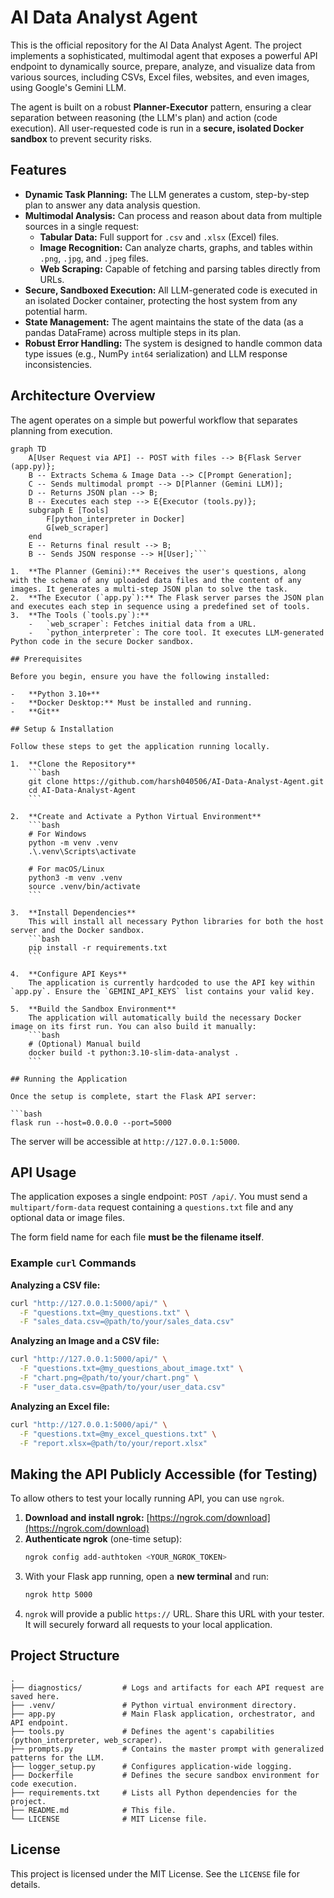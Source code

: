 # AI Data Analyst Agent

This is the official repository for the AI Data Analyst Agent. The project implements a sophisticated, multimodal agent that exposes a powerful API endpoint to dynamically source, prepare, analyze, and visualize data from various sources, including CSVs, Excel files, websites, and even images, using Google's Gemini LLM.

The agent is built on a robust **Planner-Executor** pattern, ensuring a clear separation between reasoning (the LLM's plan) and action (code execution). All user-requested code is run in a **secure, isolated Docker sandbox** to prevent security risks.

## Features

-   **Dynamic Task Planning:** The LLM generates a custom, step-by-step plan to answer any data analysis question.
-   **Multimodal Analysis:** Can process and reason about data from multiple sources in a single request:
    -   **Tabular Data:** Full support for `.csv` and `.xlsx` (Excel) files.
    -   **Image Recognition:** Can analyze charts, graphs, and tables within `.png`, `.jpg`, and `.jpeg` files.
    -   **Web Scraping:** Capable of fetching and parsing tables directly from URLs.
-   **Secure, Sandboxed Execution:** All LLM-generated code is executed in an isolated Docker container, protecting the host system from any potential harm.
-   **State Management:** The agent maintains the state of the data (as a pandas DataFrame) across multiple steps in its plan.
-   **Robust Error Handling:** The system is designed to handle common data type issues (e.g., NumPy `int64` serialization) and LLM response inconsistencies.

## Architecture Overview

The agent operates on a simple but powerful workflow that separates planning from execution.

```mermaid
graph TD
    A[User Request via API] -- POST with files --> B{Flask Server (app.py)};
    B -- Extracts Schema & Image Data --> C[Prompt Generation];
    C -- Sends multimodal prompt --> D[Planner (Gemini LLM)];
    D -- Returns JSON plan --> B;
    B -- Executes each step --> E{Executor (tools.py)};
    subgraph E [Tools]
        F[python_interpreter in Docker]
        G[web_scraper]
    end
    E -- Returns final result --> B;
    B -- Sends JSON response --> H[User];```

1.  **The Planner (Gemini):** Receives the user's questions, along with the schema of any uploaded data files and the content of any images. It generates a multi-step JSON plan to solve the task.
2.  **The Executor (`app.py`):** The Flask server parses the JSON plan and executes each step in sequence using a predefined set of tools.
3.  **The Tools (`tools.py`):**
    -   `web_scraper`: Fetches initial data from a URL.
    -   `python_interpreter`: The core tool. It executes LLM-generated Python code in the secure Docker sandbox.

## Prerequisites

Before you begin, ensure you have the following installed:

-   **Python 3.10+**
-   **Docker Desktop:** Must be installed and running.
-   **Git**

## Setup & Installation

Follow these steps to get the application running locally.

1.  **Clone the Repository**
    ```bash
    git clone https://github.com/harsh040506/AI-Data-Analyst-Agent.git
    cd AI-Data-Analyst-Agent
    ```

2.  **Create and Activate a Python Virtual Environment**
    ```bash
    # For Windows
    python -m venv .venv
    .\.venv\Scripts\activate

    # For macOS/Linux
    python3 -m venv .venv
    source .venv/bin/activate
    ```

3.  **Install Dependencies**
    This will install all necessary Python libraries for both the host server and the Docker sandbox.
    ```bash
    pip install -r requirements.txt
    ```

4.  **Configure API Keys**
    The application is currently hardcoded to use the API key within `app.py`. Ensure the `GEMINI_API_KEYS` list contains your valid key.

5.  **Build the Sandbox Environment**
    The application will automatically build the necessary Docker image on its first run. You can also build it manually:
    ```bash
    # (Optional) Manual build
    docker build -t python:3.10-slim-data-analyst .
    ```

## Running the Application

Once the setup is complete, start the Flask API server:

```bash
flask run --host=0.0.0.0 --port=5000
```

The server will be accessible at `http://127.0.0.1:5000`.

## API Usage

The application exposes a single endpoint: `POST /api/`. You must send a `multipart/form-data` request containing a `questions.txt` file and any optional data or image files.

The form field name for each file **must be the filename itself**.

### Example `curl` Commands

**Analyzing a CSV file:**

```bash
curl "http://127.0.0.1:5000/api/" \
  -F "questions.txt=@my_questions.txt" \
  -F "sales_data.csv=@path/to/your/sales_data.csv"
```

**Analyzing an Image and a CSV file:**

```bash
curl "http://127.0.0.1:5000/api/" \
  -F "questions.txt=@my_questions_about_image.txt" \
  -F "chart.png=@path/to/your/chart.png" \
  -F "user_data.csv=@path/to/your/user_data.csv"
```

**Analyzing an Excel file:**

```bash
curl "http://127.0.0.1:5000/api/" \
  -F "questions.txt=@my_excel_questions.txt" \
  -F "report.xlsx=@path/to/your/report.xlsx"
```

## Making the API Publicly Accessible (for Testing)

To allow others to test your locally running API, you can use `ngrok`.

1.  **Download and install ngrok:** [https://ngrok.com/download](https://ngrok.com/download)
2.  **Authenticate ngrok** (one-time setup):
    ```bash
    ngrok config add-authtoken <YOUR_NGROK_TOKEN>
    ```
3.  With your Flask app running, open a **new terminal** and run:
    ```bash
    ngrok http 5000
    ```
4.  `ngrok` will provide a public `https://` URL. Share this URL with your tester. It will securely forward all requests to your local application.

## Project Structure

```
.
├── diagnostics/         # Logs and artifacts for each API request are saved here.
├── .venv/               # Python virtual environment directory.
├── app.py               # Main Flask application, orchestrator, and API endpoint.
├── tools.py             # Defines the agent's capabilities (python_interpreter, web_scraper).
├── prompts.py           # Contains the master prompt with generalized patterns for the LLM.
├── logger_setup.py      # Configures application-wide logging.
├── Dockerfile           # Defines the secure sandbox environment for code execution.
├── requirements.txt     # Lists all Python dependencies for the project.
├── README.md            # This file.
└── LICENSE              # MIT License file.
```

## License

This project is licensed under the MIT License. See the `LICENSE` file for details.
